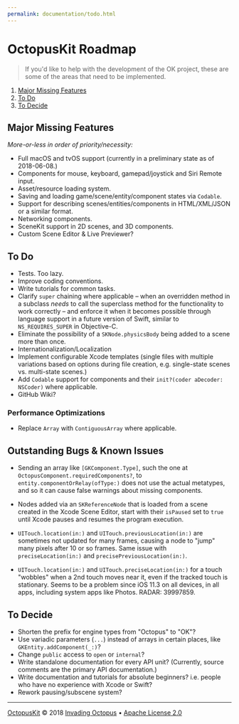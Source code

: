 ```yaml
---
permalink: documentation/todo.html
---
```


# OctopusKit Roadmap

> If you'd like to help with the development of the OK project, these are some of the areas that need to be implemented.

1. [Major Missing Features](#major-missing-features)
2. [To Do](#to-do)
3. [To Decide](#to-decide)

## Major Missing Features

*More-or-less in order of priority/necessity:*

- Full macOS and tvOS support (currently in a preliminary state as of 2018-06-08.)
- Components for mouse, keyboard, gamepad/joystick and Siri Remote input.
- Asset/resource loading system.
- Saving and loading game/scene/entity/component states via `Codable`.
- Support for describing scenes/entities/components in HTML/XML/JSON or a  similar format.
- Networking components.
- SceneKit support in 2D scenes, and 3D components.
- Custom Scene Editor & Live Previewer?

## To Do

- Tests. Too lazy.
- Improve coding conventions.
- Write tutorials for common tasks.
- Clarify `super` chaining where applicable – when an overridden method in a subclass *needs* to call the superclass method for the functionality to work correctly – and enforce it when it becomes possible through language support in a future version of Swift, similar to `NS_REQUIRES_SUPER` in Objective-C.
- Eliminate the possibility of a `SKNode.physicsBody` being added to a scene more than once.
- Internationalization/Localization
- Implement configurable Xcode templates (single files with multiple variations based on options during file creation, e.g. single-state scenes vs. multi-state scenes.) 
- Add `Codable` support for components and their `init?(coder aDecoder: NSCoder)` where applicable.
- GitHub Wiki?

### Performance Optimizations

- Replace `Array` with `ContiguousArray` where applicable.

## Outstanding Bugs & Known Issues 

- Sending an array like `[GKComponent.Type]`, such the one at `OctopusComponent.requiredComponents?`, to `entity.componentOrRelay(ofType:)` does not use the actual metatypes, and so it can cause false warnings about missing components.

- Nodes added via an `SKReferenceNode` that is loaded from a scene created in the Xcode Scene Editor, start with their `isPaused` set to `true` until Xcode pauses and resumes the program execution.

- `UITouch.location(in:)` and `UITouch.previousLocation(in:)` are sometimes not updated for many frames, causing a node to "jump" many pixels after 10 or so frames. Same issue with `preciseLocation(in:)` and `precisePreviousLocation(in:)`.

- `UITouch.location(in:)` and `UITouch.preciseLocation(in:)` for a touch "wobbles" when a 2nd touch moves near it, even if the tracked touch is stationary. Seems to be a problem since iOS 11.3 on all devices, in all apps, including system apps like Photos. RADAR: 39997859.

## To Decide

- Shorten the prefix for engine types from "Octopus" to "OK"?
- Use variadic parameters (`...`) instead of arrays in certain places, like `GKEntity.addComponent(_:)`?
- Change `public` access to `open` or `internal`?
- Write standalone documentation for every API unit? (Currently, source comments are the primary API documentation.)
- Write documentation and tutorials for absolute beginners? i.e. people who have no experience with Xcode or Swift?
- Rework pausing/subscene system?

----

[OctopusKit][repository] © 2018 [Invading Octopus][website] • [Apache License 2.0][license]

[repository]: https://github.com/invadingoctopus/octopuskit
[website]: https://invadingoctopus.io
[license]: https://www.apache.org/licenses/LICENSE-2.0.html
